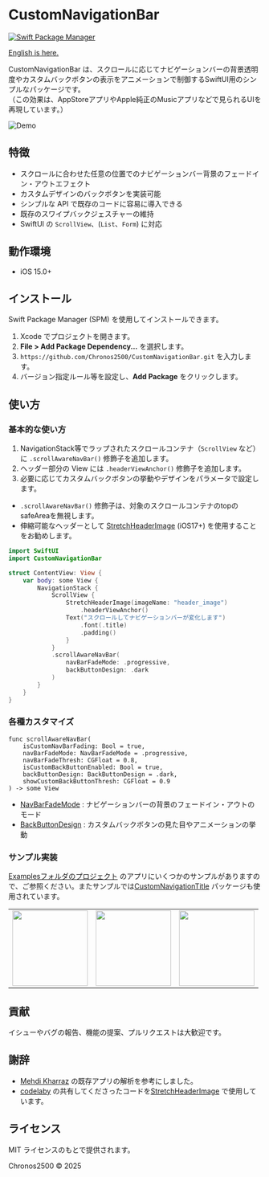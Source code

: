# CustomNavigationBar

[![Swift Package Manager](https://img.shields.io/badge/Swift%20Package%20Manager-compatible-brightgreen.svg)](https://github.com/apple/swift-package-manager)

[English is here.](README.md)

CustomNavigationBar は、スクロールに応じてナビゲーションバーの背景透明度やカスタムバックボタンの表示をアニメーションで制御するSwiftUI用のシンプルなパッケージです。  
（この効果は、AppStoreアプリやApple純正のMusicアプリなどで見られるUIを再現しています。）

![Demo](Assets/demo.gif)
## 特徴
- スクロールに合わせた任意の位置でのナビゲーションバー背景のフェードイン・アウトエフェクト
- カスタムデザインのバックボタンを実装可能
- シンプルな API で既存のコードに容易に導入できる
- 既存のスワイプバックジェスチャーの維持
- SwiftUI の `ScrollView`、(`List`、`Form`) に対応

## 動作環境
- iOS 15.0+

## インストール
Swift Package Manager (SPM) を使用してインストールできます。

1. Xcode でプロジェクトを開きます。
1. **File > Add Package Dependency...** を選択します。
1. `https://github.com/Chronos2500/CustomNavigationBar.git` を入力します。
1. バージョン指定ルール等を設定し、**Add Package** をクリックします。

## 使い方

### 基本的な使い方
1. NavigationStack等でラップされたスクロールコンテナ（`ScrollView` など）に `.scrollAwareNavBar()` 修飾子を追加します。  
2. ヘッダー部分の View には `.headerViewAnchor()` 修飾子を追加します。  
3. 必要に応じてカスタムバックボタンの挙動やデザインをパラメータで設定します。

*  `.scrollAwareNavBar()` 修飾子は、対象のスクロールコンテナのtopのsafeAreaを無視します。
*  伸縮可能なヘッダーとして [StretchHeaderImage](Sources/CustomNavigationBar/Components/StretchHeaderImage.swift) (iOS17+) を使用することをお勧めします。


```swift
import SwiftUI
import CustomNavigationBar

struct ContentView: View {
    var body: some View {
        NavigationStack {
            ScrollView {
                StretchHeaderImage(imageName: "header_image")
                    .headerViewAnchor()
                Text("スクロールしてナビゲーションバーが変化します")
                    .font(.title)
                    .padding()
                }
            }
            .scrollAwareNavBar(
                navBarFadeMode: .progressive,
                backButtonDesign: .dark
            )
        }
    }
}
```


### 各種カスタマイズ
```
func scrollAwareNavBar(
    isCustomNavBarFading: Bool = true,
    navBarFadeMode: NavBarFadeMode = .progressive,
    navBarFadeThresh: CGFloat = 0.8,
    isCustomBackButtonEnabled: Bool = true,
    backButtonDesign: BackButtonDesign = .dark,
    showCustomBackButtonThresh: CGFloat = 0.9
) -> some View
```
* [NavBarFadeMode](Sources/CustomNavigationBar/NavBarFadeMode.swift) : ナビゲーションバーの背景のフェードイン・アウトのモード
* [BackButtonDesign](Sources/CustomNavigationBar/BackButtonDesign.swift) : カスタムバックボタンの見た目やアニメーションの挙動


### サンプル実装
[Examplesフォルダのプロジェクト](Examples/CustomNavigationBarExample/CustomNavigationBarExample/ContentView.swift) のアプリにいくつかのサンプルがありますので、ご参照ください。またサンプルでは[CustomNavigationTitle](https://github.com/Chronos2500/CustomNavigationTitle) パッケージも使用されています。

<table>
  <tr>
    <td align="center"><img src="Assets/appstore_demo.gif" width="150"></td>
    <td align="center"><img src="Assets/musicapp1_demo.gif" width="150"></td>
    <td align="center"><img src="Assets/musicapp2_demo.gif" width="150"></td>
  </tr>
</table>

## 貢献
イシューやバグの報告、機能の提案、プルリクエストは大歓迎です。

## 謝辞
* [Mehdi Kharraz](https://x.com/imkh0) の既存アプリの解析を参考にしました。
* [codelaby](https://x.com/codelaby/status/1891776284553793566) の共有してくださったコードを[StretchHeaderImage](Sources/CustomNavigationBar/Components/StretchHeaderImage.swift) で使用しています。
## ライセンス
MIT ライセンスのもとで提供されます。

Chronos2500 © 2025

